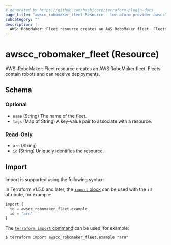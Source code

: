 ```yaml
---
# generated by https://github.com/hashicorp/terraform-plugin-docs
page_title: "awscc_robomaker_fleet Resource - terraform-provider-awscc"
subcategory: ""
description: |-
  AWS::RoboMaker::Fleet resource creates an AWS RoboMaker fleet. Fleets contain robots and can receive deployments.
---
```


# awscc_robomaker_fleet (Resource)

AWS::RoboMaker::Fleet resource creates an AWS RoboMaker fleet. Fleets contain robots and can receive deployments.



<!-- schema generated by tfplugindocs -->
## Schema

### Optional

- `name` (String) The name of the fleet.
- `tags` (Map of String) A key-value pair to associate with a resource.

### Read-Only

- `arn` (String)
- `id` (String) Uniquely identifies the resource.

## Import

Import is supported using the following syntax:

In Terraform v1.5.0 and later, the [`import` block](https://developer.hashicorp.com/terraform/language/import) can be used with the `id` attribute, for example:

```terraform
import {
  to = awscc_robomaker_fleet.example
  id = "arn"
}
```

The [`terraform import` command](https://developer.hashicorp.com/terraform/cli/commands/import) can be used, for example:

```shell
$ terraform import awscc_robomaker_fleet.example "arn"
```
